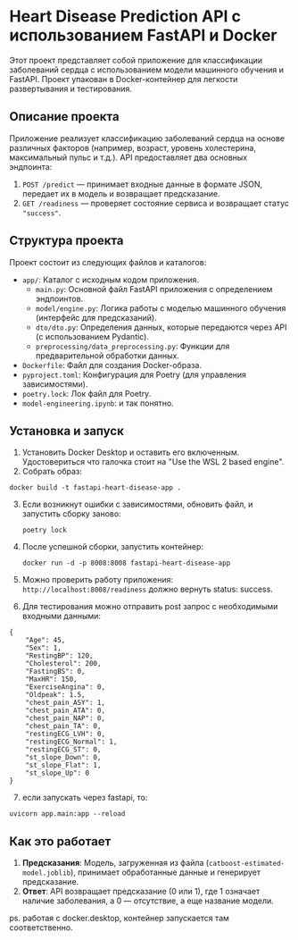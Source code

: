 # Heart Disease Prediction API с использованием FastAPI и Docker

Этот проект представляет собой приложение для классификации заболеваний сердца с использованием модели машинного обучения и FastAPI. Проект упакован в Docker-контейнер для легкости развертывания и тестирования.

## Описание проекта

Приложение реализует классификацию заболеваний сердца на основе различных факторов (например, возраст, уровень холестерина, максимальный пульс и т.д.). API предоставляет два основных эндпоинта:
1. `POST /predict` — принимает входные данные в формате JSON, передает их в модель и возвращает предсказание.
2. `GET /readiness` — проверяет состояние сервиса и возвращает статус `"success"`.

## Структура проекта

Проект состоит из следующих файлов и каталогов:

- `app/`: Каталог с исходным кодом приложения.
  - `main.py`: Основной файл FastAPI приложения с определением эндпоинтов.
  - `model/engine.py`: Логика работы с моделью машинного обучения (интерфейс для предсказаний).
  - `dto/dto.py`: Определения данных, которые передаются через API (с использованием Pydantic).
  - `preprocessing/data_preprocessing.py`: Функции для предварительной обработки данных.
- `Dockerfile`: Файл для создания Docker-образа.
- `pyproject.toml`: Конфигурация для Poetry (для управления зависимостями).
- `poetry.lock`: Лок файл для Poetry.
- `model-engineering.ipynb`: и так понятно.

## Установка и запуск

1. Установить Docker Desktop и оставить его включенным. Удостовериться что галочка стоит на "Use the WSL 2 based engine".
2. Собрать образ:
  ```
  docker build -t fastapi-heart-disease-app .
  ```
3. Если возникнут ошибки с зависимостями, обновить файл, и запустить сборку заново:
    ```
    poetry lock
    ```
4. После успешной сборки, запустить контейнер:
    ```
    docker run -d -p 8008:8008 fastapi-heart-disease-app
    ```
5. Можно проверить работу приложения:
    ```http://localhost:8008/readiness```
    должно вернуть status: success.

6. Для тестирования можно отправить post запрос c необходимыми входными данными:
```
{
    "Age": 45,
    "Sex": 1,
    "RestingBP": 120,
    "Cholesterol": 200,
    "FastingBS": 0,
    "MaxHR": 150,
    "ExerciseAngina": 0,
    "Oldpeak": 1.5,
    "chest_pain_ASY": 1,
    "chest_pain_ATA": 0,
    "chest_pain_NAP": 0,
    "chest_pain_TA": 0,
    "restingECG_LVH": 0,
    "restingECG_Normal": 1,
    "restingECG_ST": 0,
    "st_slope_Down": 0,
    "st_slope_Flat": 1,
    "st_slope_Up": 0
}
``` 
7. если запускать через fastapi, то:
```
uvicorn app.main:app --reload
```
## Как это работает

1. **Предсказания**: Модель, загруженная из файла (`catboost-estimated-model.joblib`), принимает обработанные данные и генерирует предсказание.
2. **Ответ**: API возвращает предсказание (0 или 1), где 1 означает наличие заболевания, а 0 — отсутствие, а еще название модели.

ps. работая с docker.desktop, контейнер запускается там соответственно.
